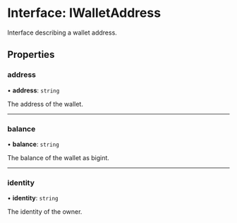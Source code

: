 # Interface: IWalletAddress

Interface describing a wallet address.

## Properties

### address

• **address**: `string`

The address of the wallet.

___

### balance

• **balance**: `string`

The balance of the wallet as bigint.

___

### identity

• **identity**: `string`

The identity of the owner.
